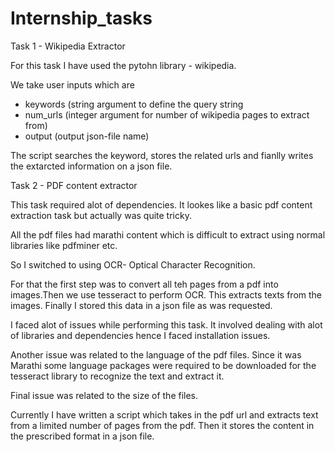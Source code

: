 # Internship_tasks

Task 1 - Wikipedia Extractor

For this task I have used the pytohn library - wikipedia.



We take user inputs which are 

- keywords (string argument to define the query string
- num_urls (integer argument for number of wikipedia pages to extract from)
- output (output json-file name)

The script searches the keyword, stores the related urls and fianlly writes the extarcted information on a json file.


Task 2 - PDF content extractor

This task required alot of dependencies. It lookes like a basic pdf content extraction task but actually was quite tricky. 

All the pdf files had marathi content which is difficult to extract using normal libraries like pdfminer etc.

So I switched to using OCR- Optical Character Recognition. 

For that the first step was to convert all teh pages from a pdf into images.Then we use tesseract to perform OCR. This extracts texts from the images. Finally I stored this data in a json file as was requested.

I faced alot of issues while performing this task. It involved dealing with alot of libraries and dependencies hence I faced installation issues.

Another issue was related to the language of the pdf files. Since it was Marathi some language packages were required to be downloaded for the tesseract library to recognize the text and extract it.

Final issue was related to the size of the files.

Currently I have written a script which takes in the pdf url and extracts text from a limited number of pages from the pdf. Then it stores the content in the prescribed format in a json file.
